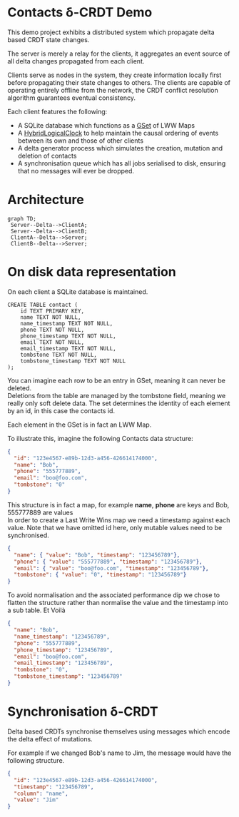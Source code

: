 # Contacts δ-CRDT Demo

This demo project exhibits a distributed system which propagate delta based CRDT state changes.

The server is merely a relay for the clients, it aggregates an event source of all delta changes propagated from each client.

Clients serve as nodes in the system, they create information locally first before propagating their state changes
to others. The clients are capable of operating entirely offline from the network, the CRDT conflict 
resolution algorithm guarantees eventual consistency.

Each client features the following:

- A SQLite database which functions as a [GSet](https://en.wikipedia.org/wiki/Conflict-free_replicated_data_type#G-Set_(Grow-only_Set)) of LWW Maps
- A [HybridLogicalClock](https://cse.buffalo.edu/tech-reports/2014-04.pdf) to help maintain the causal ordering of events between its own and those of other clients
- A delta generator process which simulates the creation, mutation and deletion of contacts 
- A synchronisation queue which has all jobs serialised to disk, ensuring that no messages will ever be dropped.

# Architecture

```mermaid
graph TD;
 Server--Delta-->ClientA;
 Server--Delta-->ClientB;
 ClientA--Delta-->Server;
 ClientB--Delta-->Server;
```

# On disk data representation

On each client a SQLite database is maintained.

```sqlite
CREATE TABLE contact (
    id TEXT PRIMARY KEY,
    name TEXT NOT NULL,
    name_timestamp TEXT NOT NULL,
    phone TEXT NOT NULL,
    phone_timestamp TEXT NOT NULL,
    email TEXT NOT NULL,
    email_timestamp TEXT NOT NULL,
    tombstone TEXT NOT NULL,
    tombstone_timestamp TEXT NOT NULL
);
```

You can imagine each row to be an entry in GSet, meaning it can never be deleted.   
Deletions from the table are managed by the tombstone field, meaning we really only soft delete data.
The set determines the identity of each element by an id, in this case the contacts id.  

Each element in the GSet is in fact an LWW Map.

To illustrate this, imagine the following Contacts data structure:

```json
{
  "id": "123e4567-e89b-12d3-a456-426614174000",
  "name": "Bob",
  "phone": "555777889",
  "email": "boo@foo.com",
  "tombstone": "0"
}
```

This structure is in fact a map, for example **name**, **phone** are keys and Bob, 555777889 are values   
In order to create a Last Write Wins map we need a timestamp against each value. Note that we have omitted id here,
only mutable values need to be synchronised.


```json
{
  "name": { "value": "Bob", "timestamp": "123456789"},
  "phone": { "value": "555777889", "timestamp": "123456789"},
  "email": { "value": "boo@foo.com", "timestamp": "123456789"},
  "tombstone": { "value": "0", "timestamp": "123456789"}
}
```

To avoid normalisation and the associated performance dip we chose to flatten the structure 
rather than normalise the value and the timestamp into a sub table. Et Voilà

```json
{
  "name": "Bob",
  "name_timestamp": "123456789",
  "phone": "555777889",
  "phone_timestamp": "123456789",
  "email": "boo@foo.com",
  "email_timestamp": "123456789",
  "tombstone": "0",
  "tombstone_timestamp": "123456789"
}
```

# Synchronisation δ-CRDT

Delta based CRDTs synchronise themselves using messages which encode the 
delta effect of mutations.

For example if we changed Bob's name to Jim, the message would have the following 
structure.

```json
{
  "id": "123e4567-e89b-12d3-a456-426614174000",
  "timestamp": "123456789",
  "column": "name",
  "value": "Jim"
}
```





